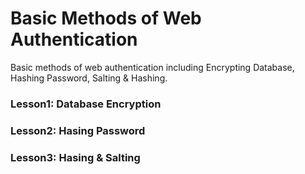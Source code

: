 # Basic Methods of Web Authentication

Basic methods of web authentication including Encrypting Database, Hashing Password, Salting & Hashing.

### Lesson1: Database Encryption

### Lesson2: Hasing Password

### Lesson3: Hasing & Salting
